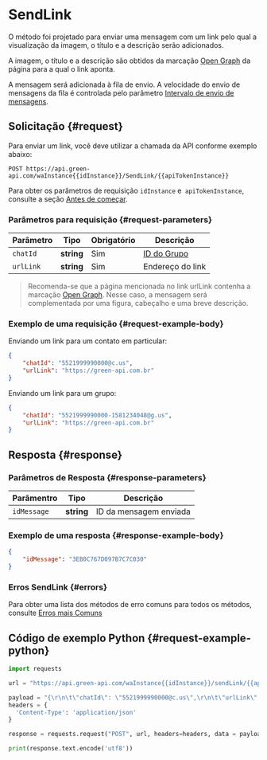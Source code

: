 # SendLink

O método foi projetado para enviar uma mensagem com um link pelo qual a visualização da imagem, o título e a descrição serão adicionados.

A imagem, o título e a descrição são obtidos da marcação [Open Graph](https://en.wikipedia.org/wiki/Facebook_Platform#Open_Graph_protocol) da página para a qual o link aponta.

A mensagem será adicionada à fila de envio. A velocidade do envio de mensagens da fila é controlada pelo parâmetro [Intervalo de envio de mensagens](../send-messages-delay.md).

## Solicitação {#request}

Para enviar um link, você deve utilizar a chamada da API conforme exemplo abaixo:
```
POST https://api.green-api.com/waInstance{{idInstance}}/SendLink/{{apiTokenInstance}}
```

Para obter os parâmetros de requisição `idInstance` e` apiTokenInstance`, consulte a seção [Antes de começar](../../before-start.md#parameters).

### Parâmetros para requisição {#request-parameters}

Parâmetro | Tipo | Obrigatório | Descrição
----- | ----- | ----- | -----
`chatId` | **string** | Sim | [ID do Grupo](../chat-id.md)
`urlLink` | **string** | Sim | Endereço do link

> Recomenda-se que a página mencionada no link urlLink contenha a marcação [Open Graph](https://en.wikipedia.org/wiki/Facebook_Platform#Open_Graph_protocol). Nesse caso, a mensagem será complementada por uma figura, cabeçalho e uma breve descrição.

### Exemplo de uma requisição {#request-example-body}

Enviando um link para um contato em particular:
```json
{
    "chatId": "5521999990000@c.us",
    "urlLink": "https://green-api.com.br"
}
```

Enviando um link para um grupo:
```json
{
    "chatId": "5521999990000-1581234048@g.us",
    "urlLink": "https://green-api.com.br"
}
```

## Resposta {#response}

### Parâmetros de Resposta {#response-parameters}

Parâmentro | Tipo |  Descrição
----- | ----- | ----- 
`idMessage ` | **string** | ID da mensagem enviada

### Exemplo de uma resposta {#response-example-body}

```json
{
    "idMessage": "3EB0C767D097B7C7C030"
}
```

### Erros SendLink {#errors}

Para obter uma lista dos métodos de erro comuns para todos os métodos, consulte [Erros mais Comuns](../common-errors.md)

## Código de exemplo Python  {#request-example-python}

```python
import requests

url = "https://api.green-api.com/waInstance{{idInstance}}/sendLink/{{apiTokenInstance}}"

payload = "{\r\n\t\"chatId\": \"5521999990000@c.us\",\r\n\t\"urlLink\": \"https://green-api.com.br\"\r\n}\r\n"
headers = {
  'Content-Type': 'application/json'
}

response = requests.request("POST", url, headers=headers, data = payload)

print(response.text.encode('utf8'))
```
